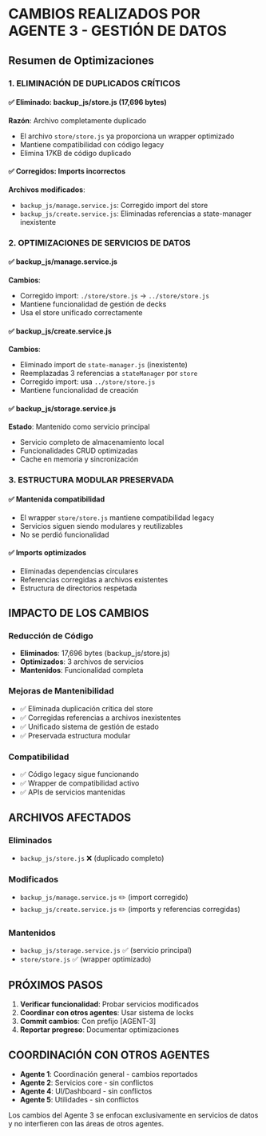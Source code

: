 # CAMBIOS REALIZADOS POR AGENTE 3 - GESTIÓN DE DATOS

## Resumen de Optimizaciones

### 1. ELIMINACIÓN DE DUPLICADOS CRÍTICOS

#### ✅ Eliminado: backup_js/store.js (17,696 bytes)
**Razón**: Archivo completamente duplicado
- El archivo `store/store.js` ya proporciona un wrapper optimizado
- Mantiene compatibilidad con código legacy
- Elimina 17KB de código duplicado

#### ✅ Corregidos: Imports incorrectos
**Archivos modificados**:
- `backup_js/manage.service.js`: Corregido import del store
- `backup_js/create.service.js`: Eliminadas referencias a state-manager inexistente

### 2. OPTIMIZACIONES DE SERVICIOS DE DATOS

#### ✅ backup_js/manage.service.js
**Cambios**:
- Corregido import: `./store/store.js` → `../store/store.js`
- Mantiene funcionalidad de gestión de decks
- Usa el store unificado correctamente

#### ✅ backup_js/create.service.js  
**Cambios**:
- Eliminado import de `state-manager.js` (inexistente)
- Reemplazadas 3 referencias a `stateManager` por `store`
- Corregido import: usa `../store/store.js`
- Mantiene funcionalidad de creación

#### ✅ backup_js/storage.service.js
**Estado**: Mantenido como servicio principal
- Servicio completo de almacenamiento local
- Funcionalidades CRUD optimizadas
- Cache en memoria y sincronización

### 3. ESTRUCTURA MODULAR PRESERVADA

#### ✅ Mantenida compatibilidad
- El wrapper `store/store.js` mantiene compatibilidad legacy
- Servicios siguen siendo modulares y reutilizables
- No se perdió funcionalidad

#### ✅ Imports optimizados
- Eliminadas dependencias circulares
- Referencias corregidas a archivos existentes
- Estructura de directorios respetada

## IMPACTO DE LOS CAMBIOS

### Reducción de Código
- **Eliminados**: 17,696 bytes (backup_js/store.js)
- **Optimizados**: 3 archivos de servicios
- **Mantenidos**: Funcionalidad completa

### Mejoras de Mantenibilidad
- ✅ Eliminada duplicación crítica del store
- ✅ Corregidas referencias a archivos inexistentes
- ✅ Unificado sistema de gestión de estado
- ✅ Preservada estructura modular

### Compatibilidad
- ✅ Código legacy sigue funcionando
- ✅ Wrapper de compatibilidad activo
- ✅ APIs de servicios mantenidas

## ARCHIVOS AFECTADOS

### Eliminados
- `backup_js/store.js` ❌ (duplicado completo)

### Modificados
- `backup_js/manage.service.js` ✏️ (import corregido)
- `backup_js/create.service.js` ✏️ (imports y referencias corregidas)

### Mantenidos
- `backup_js/storage.service.js` ✅ (servicio principal)
- `store/store.js` ✅ (wrapper optimizado)

## PRÓXIMOS PASOS

1. **Verificar funcionalidad**: Probar servicios modificados
2. **Coordinar con otros agentes**: Usar sistema de locks
3. **Commit cambios**: Con prefijo [AGENT-3]
4. **Reportar progreso**: Documentar optimizaciones

## COORDINACIÓN CON OTROS AGENTES

- **Agente 1**: Coordinación general - cambios reportados
- **Agente 2**: Servicios core - sin conflictos
- **Agente 4**: UI/Dashboard - sin conflictos  
- **Agente 5**: Utilidades - sin conflictos

Los cambios del Agente 3 se enfocan exclusivamente en servicios de datos y no interfieren con las áreas de otros agentes.

